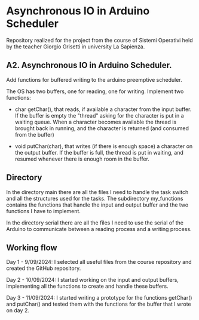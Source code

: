 # Asynchronous IO in Arduino Scheduler

Repository realized for the project from the course of Sistemi Operativi held by the teacher Giorgio Grisetti in university La Sapienza.

## A2. Asynchronous IO in Arduino Scheduler.
Add functions for buffered writing to the arduino preemptive scheduler.

The OS has two buffers, one for reading, one for writing.
Implement two functions:

* char getChar(), that reads, if available a character from the input buffer.
    If the buffer is empty the "thread" asking for the character
    is put in a waiting queue.
    When a character becomes available the thread is brought back in running,
    and the character is returned (and consumed from the buffer)

* void putChar(char), that writes (if there is enough space) a character on the output buffer.
    If the buffer is full, the thread is put in waiting, and resumed whenever there is enough room
    in the buffer.

## Directory 
In the directory main there are all the files I need to handle the task switch and all the structures used for the tasks. The subdirectory my_functions contains the functions that handle the input and output buffer and the two functions I have to implement.

In the directory serial there are all the files I need to use the serial of the Arduino to communicate between a reading process and a writing process.


## Working flow
Day 1 - 9/09/2024: I selected all useful files from the course repository and created the GitHub repository.

Day 2 - 10/09/2024: I started working on the input and output buffers, implementing all the functions to create and handle these buffers.

Day 3 - 11/09/2024: I started writing a prototype for the functions getChar() and putChar() and tested them with the functions for the buffer that I wrote on day 2.
